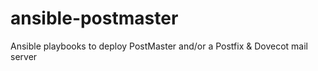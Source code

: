 # ansible-postmaster
Ansible playbooks to deploy PostMaster and/or a Postfix &amp; Dovecot mail server
